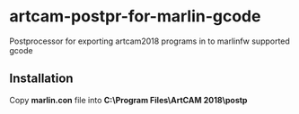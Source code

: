 # artcam-postpr-for-marlin-gcode
Postprocessor for exporting artcam2018 programs in to marlinfw supported gcode

## Installation
Copy __marlin.con__ file into __C:\Program Files\ArtCAM 2018\postp__
